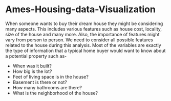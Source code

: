 # Ames-Housing-data-Visualization
When someone wants to buy their dream house they might be considering many aspects. This includes various features such as house cost, locality, size of the house and many more. Also, the importance of features might vary from person to person. We need to consider all possible features related to the house during this analysis. Most of the variables are exactly the type of information that a typical home buyer would want to know about a potential property such as-

- When was it built?
- How big is the lot?
- Feet of living space is in the house?
- Basement is there or not?
- How many bathrooms are there?
- What is the neighborhood of the house?
